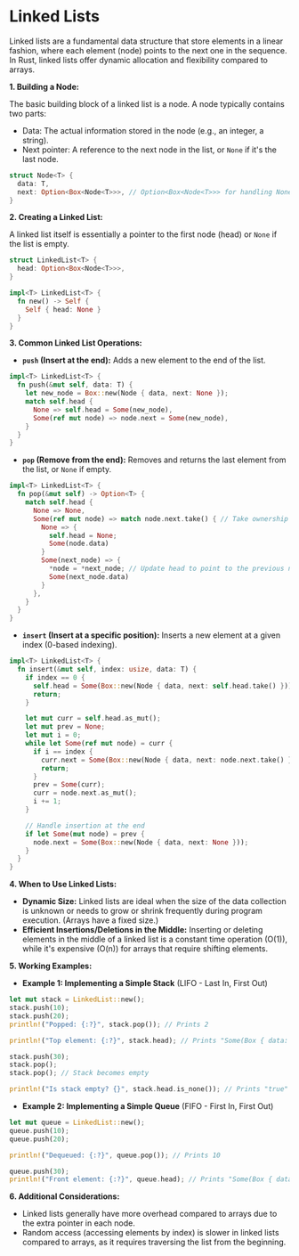 # Linked Lists

Linked lists are a fundamental data structure that store elements in a linear fashion, where each element (node) points to the next one in the sequence. In Rust, linked lists offer dynamic allocation and flexibility compared to arrays.

**1. Building a Node:**

The basic building block of a linked list is a node. A node typically contains two parts:

* Data: The actual information stored in the node (e.g., an integer, a string).
* Next pointer: A reference to the next node in the list, or `None` if it's the last node.

```rust
struct Node<T> {
  data: T,
  next: Option<Box<Node<T>>>, // Option<Box<Node<T>>> for handling None and ownership
}
```

**2. Creating a Linked List:**

A linked list itself is essentially a pointer to the first node (head) or `None` if the list is empty.

```rust
struct LinkedList<T> {
  head: Option<Box<Node<T>>>,
}

impl<T> LinkedList<T> {
  fn new() -> Self {
    Self { head: None }
  }
}
```

**3. Common Linked List Operations:**

* **`push` (Insert at the end):** Adds a new element to the end of the list.

```rust
impl<T> LinkedList<T> {
  fn push(&mut self, data: T) {
    let new_node = Box::new(Node { data, next: None });
    match self.head {
      None => self.head = Some(new_node),
      Some(ref mut node) => node.next = Some(new_node),
    }
  }
}
```

* **`pop` (Remove from the end):** Removes and returns the last element from the list, or `None` if empty.

```rust
impl<T> LinkedList<T> {
  fn pop(&mut self) -> Option<T> {
    match self.head {
      None => None,
      Some(ref mut node) => match node.next.take() { // Take ownership of next node
        None => {
          self.head = None;
          Some(node.data)
        }
        Some(next_node) => {
          *node = *next_node; // Update head to point to the previous node
          Some(next_node.data)
        }
      },
    }
  }
}
```

* **`insert` (Insert at a specific position):** Inserts a new element at a given index (0-based indexing).

```rust
impl<T> LinkedList<T> {
  fn insert(&mut self, index: usize, data: T) {
    if index == 0 {
      self.head = Some(Box::new(Node { data, next: self.head.take() }));
      return;
    }

    let mut curr = self.head.as_mut();
    let mut prev = None;
    let mut i = 0;
    while let Some(ref mut node) = curr {
      if i == index {
        curr.next = Some(Box::new(Node { data, next: node.next.take() }));
        return;
      }
      prev = Some(curr);
      curr = node.next.as_mut();
      i += 1;
    }

    // Handle insertion at the end
    if let Some(mut node) = prev {
      node.next = Some(Box::new(Node { data, next: None }));
    }
  }
}
```

**4. When to Use Linked Lists:**

* **Dynamic Size:** Linked lists are ideal when the size of the data collection is unknown or needs to grow or shrink frequently during program execution. (Arrays have a fixed size.)
* **Efficient Insertions/Deletions in the Middle:** Inserting or deleting elements in the middle of a linked list is a constant time operation (O(1)), while it's expensive (O(n)) for arrays that require shifting elements.

**5. Working Examples:**

* **Example 1: Implementing a Simple Stack** (LIFO - Last In, First Out)

```rust
let mut stack = LinkedList::new();
stack.push(10);
stack.push(20);
println!("Popped: {:?}", stack.pop()); // Prints 2

println!("Top element: {:?}", stack.head); // Prints "Some(Box { data: 10, next: None })"

stack.push(30);
stack.pop();
stack.pop(); // Stack becomes empty

println!("Is stack empty? {}", stack.head.is_none()); // Prints "true"
```

* **Example 2: Implementing a Simple Queue** (FIFO - First In, First Out)

```rust
let mut queue = LinkedList::new();
queue.push(10);
queue.push(20);

println!("Dequeued: {:?}", queue.pop()); // Prints 10

queue.push(30);
println!("Front element: {:?}", queue.head); // Prints "Some(Box { data: 20, next: Some(Box { data: 30, next: None }) })"
```

**6. Additional Considerations:**

* Linked lists generally have more overhead compared to arrays due to the extra pointer in each node.
* Random access (accessing elements by index) is slower in linked lists compared to arrays, as it requires traversing the list from the beginning.
